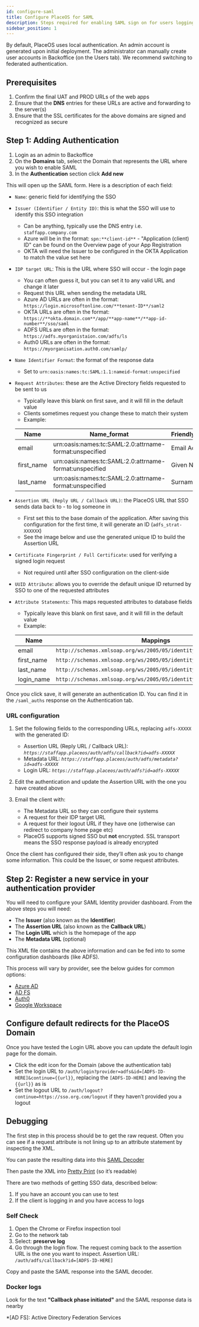 ```yaml
---
id: configure-saml
title: Configure PlaceOS for SAML
description: Steps required for enabling SAML sign on for users logging in to PlaceOS web apps
sidebar_position: 1
---
```


By default, PlaceOS uses local authentication.
An admin account is generated upon initial deployment.
The administrator can manually create user accounts in Backoffice (on the Users tab).
We recommend switching to federated authentication.


## Prerequisites
1. Confirm the final UAT and PROD URLs of the web apps
2. Ensure that the **DNS** entries for these URLs are active and forwarding to the server(s)
3. Ensure that the SSL certificates for the above domains are signed and recognized as secure


## Step 1: Adding Authentication

1. Login as an admin to Backoffice
2. On the **Domains** tab, select the Domain that represents the URL where you wish to enable SAML
3. In the **Authentication** section click **Add new**

This will open up the SAML form.
Here is a description of each field:

- `Name`: generic field for identifying the SSO
- `Issuer (Identifier / Entity ID)`: this is what the SSO will use to identify this SSO integration
    -  Can be anything, typically use the DNS entry i.e. `staffapp.company.com`
    -  Azure will be in the format: `spn:**client-id**`
      - "Application (client) ID" can be found on the Overview page of your App Registration
    -  OKTA will need the Issuer to be configured in the OKTA Application to match the value set here
- `IDP target URL`: This is the URL where SSO will occur - the login page
    -  You can often guess it, but you can set it to any valid URL and change it later
    -  Request this URL when sending the metadata URL
    -  Azure AD URLs are often in the format: `https://login.microsoftonline.com/**tenant-ID**/saml2`
    -  OKTA URLs are often in the format: `https://**okta.domain.com**/app/**app-name**/**app-id-number**/sso/saml`
    -  ADFS URLs are often in the format: `https://adfs.myorganistaion.com/adfs/ls`
    -  Auth0 URLs are often in the format: `https://myorganisation.auth0.com/samlp/`
- `Name Identifier Format`: the format of the response data
    -  Set to `urn:oasis:names:tc:SAML:1.1:nameid-format:unspecified`
- `Request Attributes`: these are the Active Directory fields requested to be sent to us
    -  Typically leave this blank on first save, and it will fill in the default value
    -  Clients sometimes request you change these to match their system
    -  Example:

  | Name | Name_format | Friendly_name |
  | --- | --- | --- |
  | email | urn:oasis:names:tc:SAML:2.0:attrname-format:unspecified | Email Address |
  | first_name | urn:oasis:names:tc:SAML:2.0:attrname-format:unspecified | Given Name |
  | last_name | urn:oasis:names:tc:SAML:2.0:attrname-format:unspecified | Surname |

- `Assertion URL (Reply URL / Callback URL)`: the PlaceOS URL that SSO sends data back to - to log someone in
    -  First set this to the base domain of the application.
    After saving this configuration for the first time, it will generate an ID (`adfs_strat-XXXXXX`)
    -  See the image below and use the generated unique ID to build the Assertion URL
- `Certificate Fingerprint / Full Certificate`: used for verifying a signed login request
    -   Not required until after SSO configuration on the client-side
- `UUID Attribute`: allows you to override the default unique ID returned by SSO to one of the requested attributes
- `Attribute Statements`: This maps requested attributes to database fields
    -  Typically leave this blank on first save, and it will fill in the default value
    -  Example:

  | Name | Mappings |
  | --- | --- |
  | email | `http://schemas.xmlsoap.org/ws/2005/05/identity/claims/emailaddress` |
  | first_name | `http://schemas.xmlsoap.org/ws/2005/05/identity/claims/givenname` |
  | last_name | `http://schemas.xmlsoap.org/ws/2005/05/identity/claims/surname` |
  | login_name | `http://schemas.xmlsoap.org/ws/2005/05/identity/claims/emailaddress` |

Once you click save, it will generate an authentication ID.
You can find it in the `/saml_auths` response on the Authentication tab.

<!-- ![Image alt-text](image1.png "image_tooltip") -->


### URL configuration

1. Set the following fields to the corresponding URLs, replacing `adfs-XXXXX` with the generated ID:

    - Assertion URL (Reply URL / Callback URL): <i>`https://staffapp.placeos/auth/adfs/callback?id=adfs-XXXXX`</i>
    - Metadata URL: <i>`https://staffapp.placeos/auth/adfs/metadata?id=adfs-XXXXX`</i>
    - Login URL: <i>`https://staffapp.placeos/auth/adfs?id=adfs-XXXXX`</i>

2. Edit the authentication and update the Assertion URL with the one you have created above  
3. Email the client with:  
    - The Metadata URL so they can configure their systems
    - A request for their IDP target URL
    - A request for their logout URL if they have one (otherwise can redirect to company home page etc)
    - PlaceOS supports signed SSO but **not** encrypted.
    SSL transport means the SSO response payload is already encrypted

Once the client has configured their side, they’ll often ask you to change some information.
This could be the Issuer, or some request attributes.


## Step 2: Register a new service in your authentication provider

You will need to configure your SAML Identity provider dashboard.
From the above steps you will need:
- The **Issuer** (also known as the **Identifier**)
- The **Assertion URL** (also known as the **Callback URL**)
- The **Login URL** which is the homepage of the app
- The **Metadata URL** (optional)  

This XML file contains the above information and can be fed into to some configuration dashboards (like ADFS).

This process will vary by provider, see the below guides for common options:

- [Azure AD](saml2-azure.md)
- [AD FS](saml2-adfs.md)
- [Auth0](saml2-auth0.md)
- [Google Workspace](saml2-google)

## Configure default redirects for the PlaceOS Domain
<!-- All images from here down need new screenshots -->
Once you have tested the Login URL above you can update the default login page for the domain.

- Click the edit icon for the Domain (above the authentication tab)
- Set the login URL to `/auth/login?provider=adfs&id=[ADFS-ID-HERE]&continue={{url}}`, replacing the `[ADFS-ID-HERE]` and leaving the `{{url}}` as is
- Set the logout URL to `/auth/logout?continue=https://sso.org.com/logout` if they haven’t provided you a logout


<!-- ![Image alt-text](images/image2.png "image_tooltip") -->
<!-- May require more of the words from old Engine configiure-saml.md depending on Backoffice screenshot detail & content -->

## Debugging

The first step in this process should be to get the raw request.
Often you can see if a request attribute is not lining up to an attribute statement by inspecting the XML.

You can paste the resulting data into this [SAML Decoder](https://www.samltool.com/decode.php)

Then paste the XML into [Pretty Print](https://www.samltool.com/prettyprint.php) (so it’s readable)

There are two methods of getting SSO data, described below:

1. If you have an account you can use to test  
2. If the client is logging in and you have access to logs


### Self Check

1. Open the Chrome or Firefox inspection tool
2. Go to the network tab
3. Select: **preserve log**
4. Go through the login flow.
The request coming back to the assertion URL is the one you want to inspect.
Assertion URL: `/auth/adfs/callback?id=[ADFS-ID-HERE]`


<!-- ![Image alt-text](images/image3.png "image_tooltip") -->


Copy and paste the SAML response into the SAML decoder.


### Docker logs

Look for the text **"Callback phase initiated"** and the SAML response data is nearby


<!-- ## Example -->

<!-- ![Image alt-text](images/image4.png "image_tooltip") -->

<!-- ![Image alt-text](images/image5.png "image_tooltip") -->


*[AD FS]: Active Directory Federation Services
